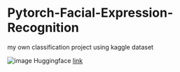 # Pytorch-Facial-Expression-Recognition
my own classification project using kaggle dataset


![image](https://github.com/Bijan-K/Pytorch-Facial-Expression-Recognition/assets/80640045/be2e5f5d-7cf3-41da-98cd-af55e0b4ad59)
Huggingface [link](https://huggingface.co/spaces/bijankn/Facial_Expression_Recognition)
